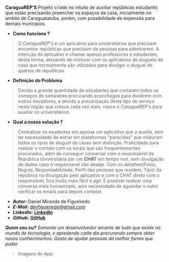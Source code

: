 **CaraguaREP'S**
Projeto criado no intuito de auxiliar repúblicas estudantis que estão precisando preencher os espaços da casa, inicialmente no ambito de Caraguatatuba, porém, com possibilidade de expensão para demais municipios. 

- **Como funciona ?**
> O *CaraguaREP's* é um aplicativo para universitários que precisam encontrar repúblicas que precisam de pessoas para adentrarem. A intenção do aplicativo é chamar apenas professores e estudantes, desta forma, deixando de misturar com os aplicativos de alugueis de casa que normalmente são utilizados para divulgar o aluguel de quartos de republicas.

- **Definição do Problema** 
> Devido a grande quantidade de estudantes que contatam todos os começos de semestres procurando aconchegos para dividirem com outros moradores, e devido a precarização deste tipo de serviço nesta região que cresce cada vez mais, nasce o *CaraguaREP's* para auxiliar os universitários. 

- **Qual a nossa solução ?**
> Centralizar os esudantes em apenas um aplicativo que o auxilia, sem ter necessidade de entrar em plataformas "parecidas" que misturam todos os tipos de aluguel de casas sem distinção. Praticidade para realizar o contato com os locais que são frequentementes procurados, além de conseguir conversar com o responsável da República Universitária por um **CHAT** em tempo real, sem divulgação de dados caso o responsavel não deseje. 
> Com os detalhes(Fotos, Regras, Responsabilidade, Perfil das pessoas que residem, Tipo) da república na divulgação pelo aplicativo e com o CHAT direto com o responsável, fica muito mais fácil e agil. É possível realizar uma conversa mais humanizada, sem necessidade de aguardar o outro verificar os emails para depois contatar.

- **_Autor:_** Daniel Miranda de Figueiredo
- **_E-Mail:_** devfigueiredo@gmail.com
- **_LinkedIn:_** **[LinkedIn](https://www.linkedin.com/in/daniel-miranda-519191156/)**
- **_Github:_** **[GitHub](https://github.com/DevFigueiredo)**

**_Quem sou eu?_**
*Somente um desenvolvedor amante de tudo que existe no mundo de tecnologia, e apredendo cada dia procurando sempre obter novos conhecimentos. Gosto de ajudar pessoas da melhor forma que puder*


> Imagens do App:

